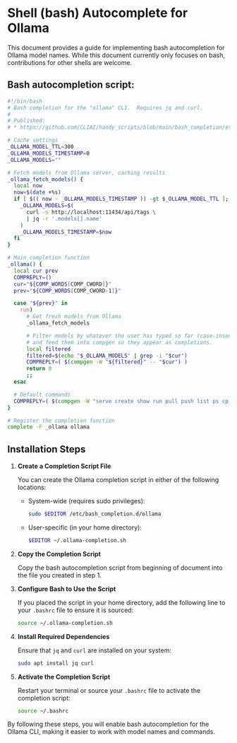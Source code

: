# Shell (bash) Autocomplete for Ollama

This document provides a guide for implementing bash autocompletion for Ollama model names. While this document currently only focuses on bash, contributions for other shells are welcome.

## Bash autocompletion script:

```sh
#!/bin/bash
# Bash completion for the "ollama" CLI.  Requires jq and curl.
#
# Published: 
# * https://github.com/CLIAI/handy_scripts/blob/main/bash_completion/etc/bash_completion.d/ollama

# Cache settings
_OLLAMA_MODEL_TTL=300
_OLLAMA_MODELS_TIMESTAMP=0
_OLLAMA_MODELS=""

# Fetch models from Ollama server, caching results
_ollama_fetch_models() {
  local now
  now=$(date +%s)
  if [ $(( now - _OLLAMA_MODELS_TIMESTAMP )) -gt $_OLLAMA_MODEL_TTL ]; then
    _OLLAMA_MODELS=$(
      curl -s http://localhost:11434/api/tags \
      | jq -r '.models[].name'
    )
    _OLLAMA_MODELS_TIMESTAMP=$now
  fi
}

# Main completion function
_ollama() {
  local cur prev
  COMPREPLY=()
  cur="${COMP_WORDS[COMP_CWORD]}"
  prev="${COMP_WORDS[COMP_CWORD-1]}"

  case "${prev}" in
    run)
      # Get fresh models from Ollama
      _ollama_fetch_models

      # Filter models by whatever the user has typed so far (case-insensitive)
      # and feed them into compgen so they appear as completions.
      local filtered
      filtered=$(echo "$_OLLAMA_MODELS" | grep -i "$cur")
      COMPREPLY=( $(compgen -W "${filtered}" -- "$cur") )
      return 0
      ;;
  esac

  # Default commands
  COMPREPLY=( $(compgen -W "serve create show run pull push list ps cp rm help" -- "$cur") )
}

# Register the completion function
complete -F _ollama ollama
```

## Installation Steps

1. **Create a Completion Script File**

   You can create the Ollama completion script in either of the following locations:

   * System-wide (requires sudo privileges):

     ```bash
     sudo $EDITOR /etc/bash_completion.d/ollama
     ```

   * User-specific (in your home directory):

     ```bash
     $EDITOR ~/.ollama-completion.sh
     ```

2. **Copy the Completion Script**

   Copy the bash autocompletion script from beginning of document into the file you created in step 1.

3. **Configure Bash to Use the Script**

   If you placed the script in your home directory, add the following line to your `.bashrc` file to ensure it is sourced:

   ```bash
   source ~/.ollama-completion.sh
   ```

4. **Install Required Dependencies**

   Ensure that `jq` and `curl` are installed on your system:

   ```bash
   sudo apt install jq curl
   ```

5. **Activate the Completion Script**

   Restart your terminal or source your `.bashrc` file to activate the completion script:

   ```bash
   source ~/.bashrc
   ```

By following these steps, you will enable bash autocompletion for the Ollama CLI, making it easier to work with model names and commands.
